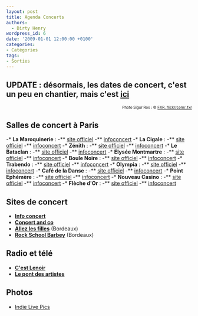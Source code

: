 ```yaml
---
layout: post
title: Agenda Concerts
authors:
  - Dirty Henry
wordpress_id: 6
date: '2009-01-01 12:00:00 +0100'
categories:
- Catégories
tags:
- Sorties
---
```

UPDATE : désormais, les dates de concert, c'est un peu en chantier, mais c'est [ici](http://app.deadrooster.org/concerts)
---------
<p style="font-size: 10px; padding-top: 0px; margin-top: 0px; margin-bottom: 0px" align="right">Photo Sigur Ros : © <a href="http://www.flickr.com/photos/_fxr/2774574091/">FXR, flickr/com/_fxr</a></p>

<h2>Salles de concert à Paris</h2>

-* __La Maroquinerie__ : 
-** [site officiel](http://www.lamaroquinerie.fr)
-** [infoconcert](http://infoconcert.com/html/salle.php?id=5181)
-* __La Cigale__ : 
-** [site officiel](http://www.lacigale.fr)
-** [infoconcert](http://infoconcert.com/html/salle.php?id=1465)
-* __Zénith__ : 
-** [site officiel](http://www.zenith-paris.com/)
-** [infoconcert](http://infoconcert.com/html/salle.php?id=698)
-* __Le Bataclan__ : 
-** [site officiel](http://www.le-bataclan.com/)
-** [infoconcert](http://infoconcert.com/html/salle.php?id=305)
-* __Elysée Montmartre__ : 
-** [site officiel](http://www.elyseemontmartre.com/)
-** [infoconcert](http://infoconcert.com/html/salle.php?id=5235)
-* __Boule Noire__ : 
-** [site officiel](http://www.laboule-noire.fr/)
-** [infoconcert](http://infoconcert.com/html/salle.php?id=3778)
-* __Trabendo__ : 
-** [site officiel](http://www.trabendo.fr/)
-** [infoconcert](http://infoconcert.com/html/salle.php?id=6247)
-* __Olympia__ : 
-** [site officiel](http://www.olympiahall.com/)
-** [infoconcert](http://infoconcert.com/html/salle.php?id=731)
-* __Café de la Danse__ :
-** [site officiel](http://www.myspace.com/cafedeladanse)
-** [infoconcert](http://infoconcert.com/html/salle.php?id=715)
-* __Point Ephémère__ : 
-** [site officiel](http://www.pointephemere.org/)
-** [infoconcert](http://infoconcert.com/html/salle.php?id=14402)
-* __Nouveau Casino__ : 
-** [site officiel](http://www.nouveaucasino.net/)
-** [infoconcert](http://infoconcert.com/html/salle.php?id=9646)
-* __Flèche d'Or__ : 
-** [site officiel](http://www.flechedor.fr/)
-** [infoconcert](http://www.infoconcert.com/salle/fleche-dor-2816/concerts.html)

<h2>Sites de concert</h2>

- [__Info concert__](http://www.infoconcert.com/)
- [__Concert and co__](http://www.concertandco.com/)
- [__Allez les filles__](http://www.allezlesfilles.com/) (Bordeaux)
- [__Rock School Barbey__](http://www.rockschool-barbey.com/) (Bordeaux)

<h2>Radio et télé</h2>

- [__C'est Lenoir__](http://www.radiofrance.fr/franceinter/em/cestlenoir/)
- [__Le pont des artistes__](http://www.radiofrance.fr/franceinter/em/pontdesartistes/)

<h2>Photos</h2>

- [Indie Live Pics](http://mpetesch.pagesperso-orange.fr/ilp/index.html)
